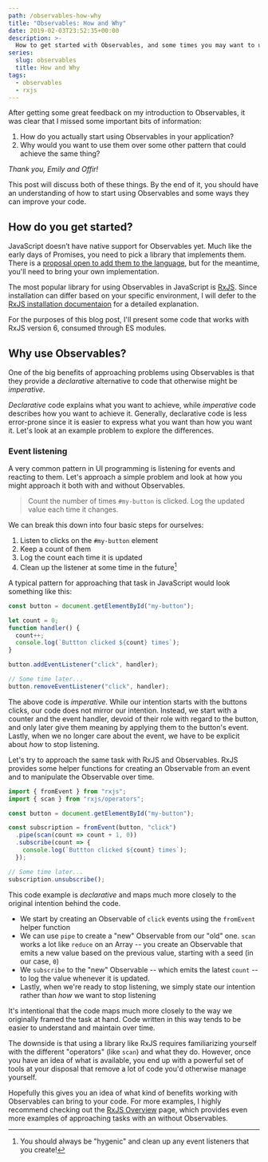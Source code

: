 ```yaml
---
path: /observables-how-why
title: "Observables: How and Why"
date: 2019-02-03T23:52:35+00:00
description: >-
  How to get started with Observables, and some times you may want to use them
series:
  slug: observables
  title: How and Why
tags:
  - observables
  - rxjs
---
```


After getting some great feedback on my introduction to Observables, it was clear that I missed some important bits of information:

1. How do you actually start using Observables in your application?
2. Why would you want to use them over some other pattern that could achieve the same thing?

_Thank you, Emily and Offir!_

This post will discuss both of these things. By the end of it, you should have an understanding of how to start using Observables and some ways they can improve your code.

## How do you get started?

JavaScript doesn’t have native support for Observables yet. Much like the early days of Promises, you need to pick a library that implements them. There is a [proposal open to add them to the language][observables-proposal], but for the meantime, you'll need to bring your own implementation.

The most popular library for using Observables in JavaScript is [RxJS][rxjs]. Since installation can differ based on your specific environment, I will defer to the [RxJS installation documentaion][rxjs-installation] for a detailed explanation.

For the purposes of this blog post, I'll present some code that works with RxJS version 6, consumed through ES modules.

## Why use Observables?

One of the big benefits of approaching problems using Observables is that they provide a _declarative_ alternative to code that otherwise might be _imperative_.

_Declarative_ code explains what you want to achieve, while _imperative_ code describes how you want to achieve it. Generally, declarative code is less error-prone since it is easier to express what you want than how you want it. Let's look at an example problem to explore the differences.

### Event listening

A very common pattern in UI programming is listening for events and reacting to them. Let's approach a simple problem and look at how you might approach it both with and without Observables.

> Count the number of times `#my-button` is clicked. Log the updated value each time it changes.

We can break this down into four basic steps for ourselves:

1. Listen to clicks on the `#my-button` element
2. Keep a count of them
3. Log the count each time it is updated
4. Clean up the listener at some time in the future[^1]

[^1]: You should always be "hygenic" and clean up any event listeners that you create!

A typical pattern for approaching that task in JavaScript would look something like this:

```javascript
const button = document.getElementById("my-button");

let count = 0;
function handler() {
  count++;
  console.log(`Buttton clicked ${count} times`);
}

button.addEventListener("click", handler);

// Some time later...
button.removeEventListener("click", handler);
```

The above code is _imperative_. While our intention starts with the buttons clicks, our code does not mirror our intention. Instead, we start with a counter and the event handler, devoid of their role with regard to the button, and only later give them meaning by applying them to the button's event. Lastly, when we no longer care about the event, we have to be explicit about _how_ to stop listening.

Let's try to approach the same task with RxJS and Observables. RxJS provides some helper functions for creating an Observable from an event and to manipulate the Observable over time.

```javascript
import { fromEvent } from "rxjs";
import { scan } from "rxjs/operators";

const button = document.getElementById("my-button");

const subscription = fromEvent(button, "click")
  .pipe(scan(count => count + 1, 0))
  .subscribe(count => {
    console.log(`Buttton clicked ${count} times`);
  });

// Some time later...
subscription.unsubscribe();
```

This code example is _declarative_ and maps much more closely to the original intention behind the code.

- We start by creating an Observable of `click` events using the `fromEvent` helper function
- We can use `pipe` to create a "new" Observable from our "old" one. `scan` works a lot like `reduce` on an Array -- you create an Observable that emits a new value based on the previous value, starting with a seed (in our case, `0`)
- We `subscribe` to the "new" Observable -- which emits the latest `count` -- to log the value whenever it is updated.
- Lastly, when we're ready to stop listening, we simply state our intention rather than _how_ we want to stop listening

It's intentional that the code maps much more closely to the way we originally framed the task at hand. Code written in this way tends to be easier to understand and maintain over time.

The downside is that using a library like RxJS requires familiarizing yourself with the different "operators" (like `scan`) and what they do. However, once you have an idea of what is available, you end up with a powerful set of tools at your disposal that remove a lot of code you'd otherwise manage yourself.

Hopefully this gives you an idea of what kind of benefits working with Observables can bring to your code. For more examples, I highly recommend checking out the [RxJS Overview][rxjs-overview] page, which provides even more examples of approaching tasks with an without Observables.

[observables-proposal]: https://github.com/tc39/proposal-observable
[rxjs]: https://rxjs.dev/
[rxjs-installation]: https://rxjs.dev/guide/installation
[rxjs-overview]: https://rxjs.dev/guide/overview
